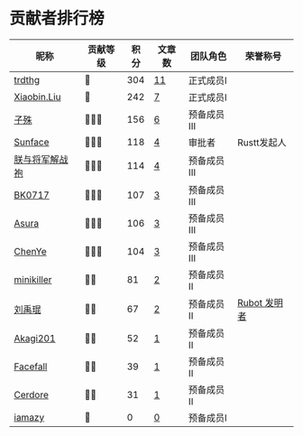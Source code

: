 # 贡献者排行榜
| 昵称 | 贡献等级 | 积分 | 文章数 | 团队角色 | 荣誉称号 |
| --- | --- | --- | --- | --- | --- |
| [trdthg](https://github.com/trdthg) | 💎 | 304 | [11](https://github.com/search?q=repo%3Arustlang-cn%2FRustt+assignee%3Atrdthg+state%3Aclosed&type=Issues&ref=advsearch) | 正式成员I |  |
| [Xiaobin.Liu](https://github.com/lxbwolf) | 💎 | 242 | [7](https://github.com/search?q=repo%3Arustlang-cn%2FRustt+assignee%3Alxbwolf+state%3Aclosed&type=Issues&ref=advsearch) | 正式成员I |  |
| [子殊](https://github.com/allenli178) | 🌟🌟🌟 | 156 | [6](https://github.com/search?q=repo%3Arustlang-cn%2FRustt+assignee%3Aallenli178+state%3Aclosed&type=Issues&ref=advsearch) | 预备成员III |  |
| [Sunface](https://github.com/sunface) | 🌟🌟🌟 | 118 | [4](https://github.com/search?q=repo%3Arustlang-cn%2FRustt+assignee%3Asunface+state%3Aclosed&type=Issues&ref=advsearch) | 审批者 | Rustt发起人 |
| [朕与将军解战袍](https://github.com/a1393323447) | 🌟🌟🌟 | 114 | [4](https://github.com/search?q=repo%3Arustlang-cn%2FRustt+assignee%3Aa1393323447+state%3Aclosed&type=Issues&ref=advsearch) | 预备成员III |  |
| [BK0717](https://github.com/hyuuko) | 🌟🌟🌟 | 107 | [3](https://github.com/search?q=repo%3Arustlang-cn%2FRustt+assignee%3Ahyuuko+state%3Aclosed&type=Issues&ref=advsearch) | 预备成员III |  |
| [Asura](https://github.com/asur4s) | 🌟🌟🌟 | 106 | [3](https://github.com/search?q=repo%3Arustlang-cn%2FRustt+assignee%3Aasur4s+state%3Aclosed&type=Issues&ref=advsearch) | 预备成员III |  |
| [ChenYe](https://github.com/Ch3nYe) | 🌟🌟🌟 | 104 | [3](https://github.com/search?q=repo%3Arustlang-cn%2FRustt+assignee%3ACh3nYe+state%3Aclosed&type=Issues&ref=advsearch) | 预备成员III |  |
| [minikiller](https://github.com/minikiller) | 🌟🌟 | 81 | [2](https://github.com/search?q=repo%3Arustlang-cn%2FRustt+assignee%3Aminikiller+state%3Aclosed&type=Issues&ref=advsearch) | 预备成员II |  |
| [刘禹琨](https://github.com/mrxiaozhuox) | 🌟🌟 | 67 | [2](https://github.com/search?q=repo%3Arustlang-cn%2FRustt+assignee%3Amrxiaozhuox+state%3Aclosed&type=Issues&ref=advsearch) | 预备成员II | [Rubot 发明者](https://github.com/studyrs/rubot) |
| [Akagi201](https://github.com/Akagi201) | 🌟🌟 | 52 | [1](https://github.com/search?q=repo%3Arustlang-cn%2FRustt+assignee%3AAkagi201+state%3Aclosed&type=Issues&ref=advsearch) | 预备成员II |  |
| [Facefall](https://github.com/Facefall) | 🌟🌟 | 39 | [1](https://github.com/search?q=repo%3Arustlang-cn%2FRustt+assignee%3AFacefall+state%3Aclosed&type=Issues&ref=advsearch) | 预备成员II |  |
| [Cerdore](https://github.com/Cerdore) | 🌟🌟 | 31 | [1](https://github.com/search?q=repo%3Arustlang-cn%2FRustt+assignee%3ACerdore+state%3Aclosed&type=Issues&ref=advsearch) | 预备成员II |  |
| [iamazy](https://github.com/iamazy) | 🌟 | 0 | [0](https://github.com/search?q=repo%3Arustlang-cn%2FRustt+assignee%3Aiamazy+state%3Aclosed&type=Issues&ref=advsearch) | 预备成员I |  |

